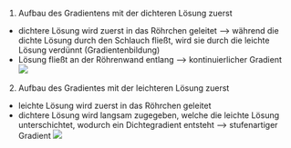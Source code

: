 1. Aufbau des Gradientens mit der dichteren Lösung zuerst 
- dichtere Lösung wird zuerst in das Röhrchen geleitet
--> während die dichte Lösung durch den Schlauch fließt, wird sie durch die leichte Lösung verdünnt (Gradientenbildung)
- Lösung fließt an der Röhrenwand entlang
--> kontinuierlicher Gradient
![](Pasted%20image%2020241009160622.png)


2. Aufbau des Gradientes mit der leichteren Lösung zuerst
- leichte Lösung wird zuerst in das Röhrchen geleitet
- dichtere Lösung wird langsam zugegeben, welche die leichte Lösung unterschichtet, wodurch ein Dichtegradient entsteht
--> stufenartiger Gradient
![](Pasted%20image%2020241009160630.png)
